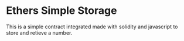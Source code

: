# Ethers Simple Storage

This is a simple contract integrated made with solidity and javascript to store and retieve a number.